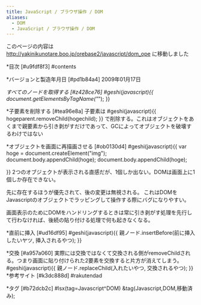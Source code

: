 ```yaml
---
title: JavaScript / ブラウザ操作 / DOM
aliases:
  - DOM
  - JavaScript / ブラウザ操作 / DOM
---
```




このページの内容は http://yakinikunotare.boo.jp/orebase2/javascript/dom_ope に移動しました

*目次 [#u9fdf8f3]
#contents

*バージョンと製造年月日 [#pd1b84a4]
2009年01月17日


*すべてのノードを取得する [#z428ce76]
#geshi(javascript){{
document.getElementsByTagName("*");
}}


*子要素を削除する [#tea96e8a]
子要素は
#geshi(javascript){{
hogeparent.removeChild(hogechild);
}}
で削除する。これはオブジェクトをあくまで親要素から引き剥がすだけであって、GCによってオブジェクトを破壊するわけではない

*オブジェクトを画面に再描画させる [#ob0130d4]
#geshi(javascript){{
var hoge = document.createElement("img");
document.body.appendChild(hoge);
document.body.appendChild(hoge);

}}
2つのオブジェクトが表示される直感だが、1個しか出ない。DOMは画面上に1個しか存在できない。

先に存在するほうが優先されて、後の変更は無視される。
これはDOMをJavascriptのオブジェクトでラッピングして操作する際にバグになりやすい。

画面表示のためにDOMをハンドリングするときは常に引き剥がす処理を先行して行わなければ、後続の貼り付ける処理で何も起きなくなる。

*直前に挿入 [#ud16df95]
#geshi(javascript){{
親ノード.insertBefore(前に挿入したいヤツ, 挿入されるやつ);
}}

*交換 [#a957a060]
実際には交換ではなくて交換される側がremoveChildされる。つまり画面に貼り付けられた2要素を交換すると片方が消えてしまう。
#geshi(javascript){{
親ノード.replaceChild(入れたいやつ, 交換されるやつ);
}}
*参考サイト [#k3dc888d]
#rakutendad

*タグ [#b72dcb2c]
#lsx(tag=Javascript^DOM)
&tag(Javascript,DOM,移動済み);
